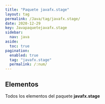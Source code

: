 ```yaml
---
title: "Paquete javafx.stage"
layout: tag
permalink: /Java/tag/javafx.stage/
date: 2020-12-29
key: Javapaquetejavafx.stage
sidebar: 
  nav: java
aside: 
  toc: true
pagination: 
  enabled: true
  tag: "javafx.stage"
  permalink: /:num/
---
```


<h2>Elementos</h2>
Todos los elementos del paquete <strong>javafx.stage</strong>
